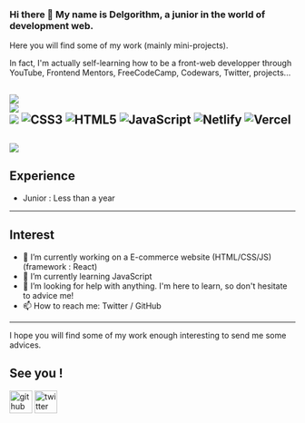 ### Hi there 👋 My name is Delgorithm, a junior in the world of development web. 

Here you will find some of my work (mainly mini-projects).

In fact, I'm actually self-learning how to be a front-web developper through YouTube, Frontend Mentors, FreeCodeCamp, Codewars, Twitter, projects...

![](https://github-readme-stats.vercel.app/api?username=Delgorithm&theme=slateorange&hide_border=false&include_all_commits=true&count_private=true)<br/>
![](https://github-readme-streak-stats.herokuapp.com/?user=Delgorithm&theme=slateorange&hide_border=false)<br/>
![](https://github-readme-stats.vercel.app/api/top-langs/?username=Delgorithm&theme=slateorange&hide_border=false&include_all_commits=true&count_private=true&layout=compact)
![CSS3](https://img.shields.io/badge/css3-%231572B6.svg?style=flat&logo=css3&logoColor=white) ![HTML5](https://img.shields.io/badge/html5-%23E34F26.svg?style=flat&logo=html5&logoColor=white) ![JavaScript](https://img.shields.io/badge/javascript-%23323330.svg?style=flat&logo=javascript&logoColor=%23F7DF1E) ![Netlify](https://img.shields.io/badge/netlify-%23000000.svg?style=flat&logo=netlify&logoColor=#00C7B7) ![Vercel](https://img.shields.io/badge/vercel-%23000000.svg?style=flat&logo=vercel&logoColor=white)
---
[![](https://visitcount.itsvg.in/api?id=Delgorithm&icon=0&color=12)](https://visitcount.itsvg.in)
---
## Experience
- Junior : Less than a year
---
## Interest
- 🔭 I’m currently working on a E-commerce website (HTML/CSS/JS) (framework : React) 
- 🌱 I’m currently learning JavaScript 
- 🤔 I’m looking for help with anything. I'm here to learn, so don't hesitate to advice me! 
- 📫 How to reach me: Twitter / GitHub 
---
I hope you will find some of my work enough interesting to send me some advices.

See you !
---
[<img src='https://cdn.jsdelivr.net/npm/simple-icons@3.0.1/icons/github.svg' alt='github' height='40'>](https://github.com/https://github.com/Delgorithm)  [<img src='https://cdn.jsdelivr.net/npm/simple-icons@3.0.1/icons/twitter.svg' alt='twitter' height='40'>](https://twitter.com/https://twitter.com/delgorithm)
